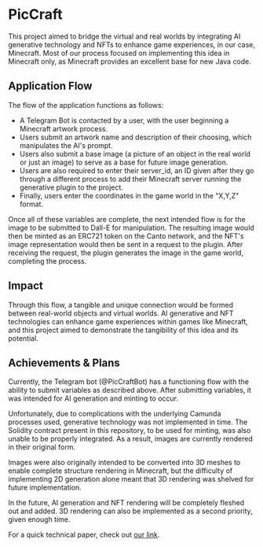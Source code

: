 # PicCraft

This project aimed to bridge the virtual and real worlds by integrating AI generative technology and NFTs to enhance game experiences, in our case, Minecraft. Most of our process focused on implementing this idea in Minecraft only, as Minecraft provides an excellent base for new Java code.

## Application Flow

The flow of the application functions as follows:

- A Telegram Bot is contacted by a user, with the user beginning a Minecraft artwork process. 
- Users submit an artwork name and description of their choosing, which manipulates the AI's prompt.
- Users also submit a base image (a picture of an object in the real world or just an image) to serve as a base for future image generation.
- Users are also required to enter their server_id, an ID given after they go through a different process to add their Minecraft server running the generative plugin to the project.
- Finally, users enter the coordinates in the game world in the "X,Y,Z" format.

Once all of these variables are complete, the next intended flow is for the image to be submitted to Dall-E for manipulation. The resulting image would then be minted as an ERC721 token on the Canto network, and the NFT's image representation would then be sent in a request to the plugin. After receiving the request, the plugin generates the image in the game world, completing the process.

## Impact

Through this flow, a tangible and unique connection would be formed between real-world objects and virtual worlds. AI generative and NFT technologies can enhance game experiences within games like Minecraft, and this project aimed to demonstrate the tangibility of this idea and its potential.

## Achievements & Plans

Currently, the Telegram bot (@PicCraftBot) has a functioning flow with the ability to submit variables as described above. After submitting variables, it was intended for AI generation and minting to occur.

Unfortunately, due to complications with the underlying Camunda processes used, generative technology was not implemented in time. The Solidity contract present in this repository, to be used for minting, was also unable to be properly integrated. As a result, images are currently rendered in their original form.

Images were also originally intended to be converted into 3D meshes to enable complete structure rendering in Minecraft, but the difficulty of implementing 2D generation alone meant that 3D rendering was shelved for future implementation.

In the future, AI generation and NFT rendering will be completely fleshed out and added. 3D rendering can also be implemented as a second priority, given enough time.

For a quick technical paper, check out [our link](https://drive.google.com/file/d/1p2ermEQWstCXOIDgcE0RF-rVJzBOlOcb/view?usp=sharing).
